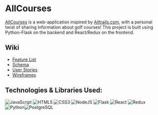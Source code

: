 AllCourses
=================================================

[AllCourses](https://allcourses.onrender.com/) is a web-application inspired by [Alltrails.com](Alltrails.com), with a personal twist of sharing information about golf courses! This project is built using Python-Flask on the backend and React/Redux on the frontend.

Wiki
-----------------

* [Feature List](https://github.com/clarencema3/AllCourses/wiki/Feature-List)
* [Schema](https://github.com/clarencema3/AllCourses/wiki/Schema)
* [User Stories](https://github.com/clarencema3/AllCourses/wiki/User-Stories)
* [Wireframes](https://github.com/clarencema3/AllCourses/wiki/Wireframes)


Technologies & Libraries Used:
-----------------

![JavaScript](https://img.shields.io/badge/javascript-%23323330.svg?style=for-the-badge&logo=javascript&logoColor=%23F7DF1E) ![HTML5](https://img.shields.io/badge/html5-%23E34F26.svg?style=for-the-badge&logo=html5&logoColor=white) ![CSS3](https://img.shields.io/badge/css3-%231572B6.svg?style=for-the-badge&logo=css3&logoColor=white) ![NodeJS](https://img.shields.io/badge/node.js-6DA55F?style=for-the-badge&logo=node.js&logoColor=white) ![Flask](https://img.shields.io/badge/Flask-%23404d59.svg?style=for-the-badge&logo=flask&logoColor=%2361DAFB) ![React](https://img.shields.io/badge/react-%2320232a.svg?style=for-the-badge&logo=react&logoColor=%2361DAFB) ![Redux](https://img.shields.io/badge/redux-%23593d88.svg?style=for-the-badge&logo=redux&logoColor=white)![Python](https://img.shields.io/badge/Python-3776AB?style=for-the-badge&logo=python&logoColor=white)![PostgreSQL](https://img.shields.io/badge/PostgreSQL-316192?style=for-the-badge&logo=postgresql&logoColor=white)



